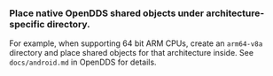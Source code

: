 ### Place native OpenDDS shared objects under architecture-specific directory.

For example, when supporting 64 bit ARM CPUs, create an `arm64-v8a` directory
and place shared objects for that architecture inside. See `docs/android.md` in
OpenDDS for details.
